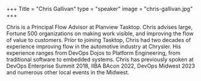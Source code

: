 +++
Title = "Chris Gallivan"
type = "speaker"
image = "chris-gallivan.jpg"
+++

Chris is a Principal Flow Advisor at Planview Tasktop. Chris advises large, Fortune 500 organizations on making work visible, and improving the flow of value to customers. Prior to joining Tasktop, Chris had two decades of experience improving flow in the automotive industry at Chrysler. His experience ranges from DevOps Dojos to Platform Engineering, from traditional software to embedded systems. Chris has previously spoken at DevOps Enterprise Summit 2018, IIBA BAcon 2022, DevOps Midwest 2023 and numerous other local events in the Midwest.
